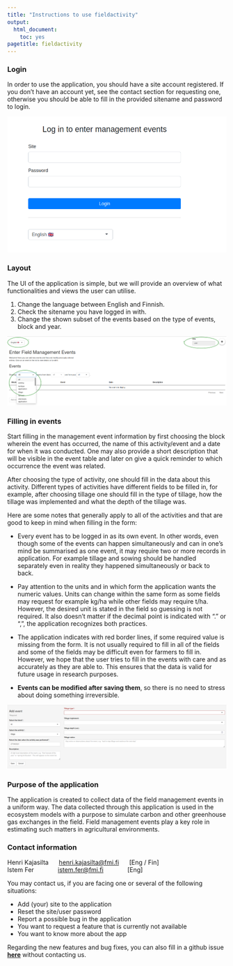 ```yaml
---
title: "Instructions to use fieldactivity"
output:
  html_document:
    toc: yes
pagetitle: fieldactivity
---
```



### Login
In order to use the application, you should have a site account registered. If you don’t have an account yet, see the contact section for requesting one, otherwise you should be able to fill in the provided sitename and password to login.

![Login page view](./images_user_instructions/loginpage.png)

### Layout
The UI of the application is simple, but we will provide an overview of what functionalities and views the user can utilise.

1. Change the language between English and Finnish.
2. Check the sitename you have logged in with.
3. Change the shown subset of the events based on the type of events, block and year.

![Overview of layout of the application](./images_user_instructions/overlaynotes.png)

### Filling in events
Start filling in the management event information by first choosing the block wherein the event has occurred, the name of this activity/event and a date for when it was conducted. One may also provide a short description that will be visible in the event table and later on give a quick reminder to which occurrence the event was related.

After choosing the type of activity, one should fill in the data about this activity. Different types of activities have different fields to be filled in, for example, after choosing tillage one should fill in the type of tillage, how the tillage was implemented and what the depth of the tillage was.

Here are some notes that generally apply to all of the activities and that are good to keep in mind when filling in the form:

- Every event has to be logged in as its own event. In other words, even though some of the events can happen simultaneously and can in one’s mind be summarised as one event, it may require two or more records in application. For example tillage and sowing should be handled separately even in reality they happened simultaneously or back to back.

- Pay attention to the units and in which form the application wants the numeric values. Units can change within the same form as some fields may request for example kg/ha while other fields may require t/ha. However, the desired unit is stated in the field so guessing is not required. It also doesn’t matter if the decimal point is indicated with “.” or “,”, the application recognizes both practices.

- The application indicates with red border lines, if some required value is missing from the form. It is not usually required to fill in all of the fields and some of the fields may be difficult even for farmers to fill in. However, we hope that the user tries to fill in the events with care and as accurately as they are able to. This ensures that the data is valid for future usage in  research purposes.

- **Events can be modified after saving them**, so there is no need to stress about doing something irreversible.


![Example of the view for filling in the (tilling) event](./images_user_instructions/eventexample_1.png)

### Purpose of the application
The application is created to collect data of the field management events in a uniform way. The data collected through this application is used in the ecosystem models with a purpose to simulate carbon and other greenhouse gas exchanges in the field. Field management events play a key role in estimating such matters in agricultural environments.


### Contact information

Henri Kajasilta      henri.kajasilta@fmi.fi      [Eng / Fin]  
Istem Fer              istem.fer@fmi.fi              [Eng]


You may contact us, if you are facing one or several of the following situations:

- Add (your) site to the application  
- Reset the site/user password  
- Report a possible bug in the application  
- You want to request a feature that is currently not available  
- You want to know more about the app

Regarding the new features and bug fixes, you can also fill in a github issue [**here**](https://github.com/Ottis1/fieldactivity/issues) without contacting us.
